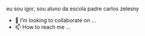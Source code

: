 eu sou igor, sou aluno da escola padre carlos zelesny
- 💞️ I’m looking to collaborate on ...
- 📫 How to reach me ...

<!---
igorchagas15/igorchagas15 is a ✨ special ✨ repository because its `README.md` (this file) appears on your GitHub profile.
You can click the Preview link to take a look at your changes.
--->
